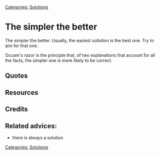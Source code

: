 [Categories:](../Categories/index.md) [Solutions](../Categories/Solutions.md)
# The simpler the better

The simpler the better. Usually, the easiest sollution is the best one. Try to aim for that one.

Occam's razor is the principle that, of two explanations that account for all the facts, the simpler one is more likely to be correct.


## Quotes

## Resources

## Credits

## Related advices:

- there is always a solution

[Categories:](../Categories/index.md) [Solutions](../Categories/Solutions.md)